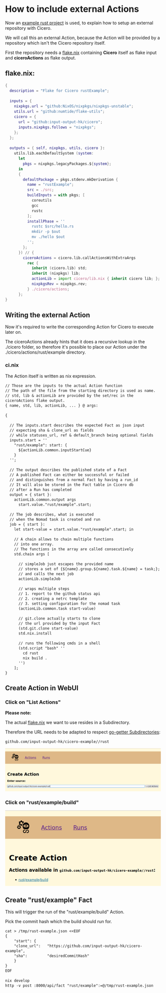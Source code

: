 # How to include external Actions

Now an [example rust project](https://github.com/input-output-hk/cicero-example/tree/main/rust) is used, to explain how to setup an external repository with Cicero.

We will call this an external Action, because the Action will be provided by a repository which isn't the Cicero repository itself.

First the repository needs a [flake.nix](https://github.com/input-output-hk/cicero-example/blob/main/rust/flake.nix) containing **Cicero** itself as flake input and **ciceroActions** as flake output.

## flake.nix:
```nix
{
  description = "Flake for Cicero rustExample";

  inputs = {
    nixpkgs.url = "github:NixOS/nixpkgs/nixpkgs-unstable";
    utils.url = "github:numtide/flake-utils";
    cicero = {
      url = "github:input-output-hk/cicero";
      inputs.nixpkgs.follows = "nixpkgs";
    };
  };

  outputs = { self, nixpkgs, utils, cicero }:
    utils.lib.eachDefaultSystem (system:
      let
        pkgs = nixpkgs.legacyPackages.${system};
      in
      {
        defaultPackage = pkgs.stdenv.mkDerivation {
          name = "rustExample";
          src = ./src;
          buildInputs = with pkgs; [
            coreutils
            gcc
            rustc
          ];
          installPhase = ''
            rustc $src/hello.rs
            mkdir -p $out
            mv ./hello $out
          '';
        };
      }) // {
        ciceroActions = cicero.lib.callActionsWithExtraArgs
          rec {
            inherit (cicero.lib) std;
            inherit (nixpkgs) lib;
            actionLib = import cicero/lib.nix { inherit cicero lib; };
            nixpkgsRev = nixpkgs.rev;
          } ./cicero/actions;
      };
}
```

## Writing the external Action

Now it's required to write the corresponding Action for Cicero to execute later on.

The ciceroActions already hints that it does a recursive lookup in the ./cicero folder, so therefore it's possible to place our Action under the ./cicero/actions/rust/example directory.

### ci.nix
The Action itself is written as nix expression.

```
// Those are the inputs to the actual Action function
// The path of the file from the starting directory is used as name.
// std, lib & actionLib are provided by the set/rec in the ciceroActions flake output.
{ name, std, lib, actionLib, ... } @ args:

{

  // The inputs.start describes the expected Fact as json input
  // expecting sha & clone_url as fields
  // while statuses_url, ref & default_branch being optional fields
  inputs.start = ''
    "rust/example": start: {
      ${actionLib.common.inputStartCue}
    }
  '';

  // The output describes the published state of a Fact
  // A published Fact can either be successful or failed
  // and distinguishes from a normal Fact by having a run_id
  // It will also be stored in the Fact table in Cicero db
  // after a Run has completed
  output = { start }:
    actionLib.common.output args
      start.value."rust/example".start;

  // The job describes, what is executed
  // when the Nomad task is created and run
  job = { start }:
    let start-value = start.value."rust/example".start; in

    // A chain allows to chain multiple functions
    // into one array.
    // The functions in the array are called consecutively
    std.chain args [

      // simpleJob just escapes the provided name
      // stores a set of {${name}.group.${name}.task.${name} = task;};
      // and calls the next job
      actionLib.simpleJob

      // wraps multiple steps
      // 1. report to the github status api
      // 2. creating a netrc template
      // 3. setting configuration for the nomad task
      (actionLib.common.task start-value)

      // git.clone actually starts to clone
      // the url provided by the input Fact
      (std.git.clone start-value)
      std.nix.install

      // runs the following cmds in a shell
      (std.script "bash" ''
        cd rust
        nix build .
      '')
    ];
}
```

## Create Action in WebUI

### Click on "List Actions"

**Please note:**

The actual [flake.nix](https://github.com/input-output-hk/cicero-example/blob/main/rust/flake.nix) we want to use resides in a Subdirectory.

Therefore the URL needs to be adapted to respect [go-getter Subdirectories](https://github.com/hashicorp/go-getter#subdirectories):
```
github.com/input-output-hk/cicero-example//rust
```

![Cicero WebUI List rust](./cicero_webui_list_actions_rust.png "Cicero WebUI List rust")

### Click on "rust/example/build"

![Cicero WebUI Create rust](./cicero_webui_create_action_rust.png "Cicero WebUI Create rust")

## Create "rust/example" Fact

This will trigger the run of the "rust/example/build" Action.

Pick the commit hash which the build should run for.

```
cat > /tmp/rust-example.json <<EOF
{
    "start": {
    "clone_url":   "https://github.com/input-output-hk/cicero-example",
    "sha":         "desiredCommitHash"
    }
}
EOF

nix develop
http -v post :8000/api/fact "rust/example":=@/tmp/rust-example.json
```
